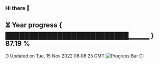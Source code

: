 ### Hi there 👋
⏳ Year progress { ██████████████████████████▁▁▁▁ } 87.19 %
---
⏰ Updated on Tue, 15 Nov 2022 06:08:25 GMT
![Progress Bar CI](https://github.com/Moyi321/Moyi321/workflows/Progress%20Bar%20CI/badge.svg)
